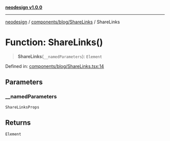 [**neodesign v1.0.0**](../../../../README.md)

***

[neodesign](../../../../modules.md) / [components/blog/ShareLinks](../README.md) / ShareLinks

# Function: ShareLinks()

> **ShareLinks**(`__namedParameters`): `Element`

Defined in: [components/blog/ShareLinks.tsx:14](https://github.com/mladjom/neodesign/blob/12ebc446849a001345c104056aef95c6372b148e/components/blog/ShareLinks.tsx#L14)

## Parameters

### \_\_namedParameters

`ShareLinksProps`

## Returns

`Element`

